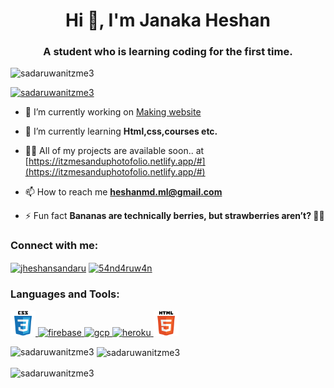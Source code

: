 <h1 align="center">Hi 👋, I'm Janaka Heshan</h1>
<h3 align="center">A student who is learning coding for the first time.</h3>

<p align="left"> <img src="https://komarev.com/ghpvc/?username=sadaruwanitzme3&label=Profile%20views&color=0e75b6&style=flat" alt="sadaruwanitzme3" /> </p>

<p align="left"> <a href="https://github.com/ryo-ma/github-profile-trophy"><img src="https://github-profile-trophy.vercel.app/?username=sadaruwanitzme3" alt="sadaruwanitzme3" /></a> </p>

- 🔭 I’m currently working on [Making website](https://github.com/SandaruwanItZme/My-website12.git)

- 🌱 I’m currently learning **Html,css,courses etc.**

- 👨‍💻 All of my projects are available soon.. at [https://itzmesanduphotofolio.netlify.app/#](https://itzmesanduphotofolio.netlify.app/#)

- 📫 How to reach me **heshanmd.ml@gmail.com**

- ⚡ Fun fact **Bananas are technically berries, but strawberries aren’t? 🍌🍓**

<h3 align="left">Connect with me:</h3>
<p align="left">
<a href="https://fb.com/jheshansandaru" target="blank"><img align="center" src="https://raw.githubusercontent.com/rahuldkjain/github-profile-readme-generator/master/src/images/icons/Social/facebook.svg" alt="jheshansandaru" height="30" width="40" /></a>
<a href="https://instagram.com/54nd4ruw4n" target="blank"><img align="center" src="https://raw.githubusercontent.com/rahuldkjain/github-profile-readme-generator/master/src/images/icons/Social/instagram.svg" alt="54nd4ruw4n" height="30" width="40" /></a>
</p>

<h3 align="left">Languages and Tools:</h3>
<p align="left"> <a href="https://www.w3schools.com/css/" target="_blank" rel="noreferrer"> <img src="https://raw.githubusercontent.com/devicons/devicon/master/icons/css3/css3-original-wordmark.svg" alt="css3" width="40" height="40"/> </a> <a href="https://firebase.google.com/" target="_blank" rel="noreferrer"> <img src="https://www.vectorlogo.zone/logos/firebase/firebase-icon.svg" alt="firebase" width="40" height="40"/> </a> <a href="https://cloud.google.com" target="_blank" rel="noreferrer"> <img src="https://www.vectorlogo.zone/logos/google_cloud/google_cloud-icon.svg" alt="gcp" width="40" height="40"/> </a> <a href="https://heroku.com" target="_blank" rel="noreferrer"> <img src="https://www.vectorlogo.zone/logos/heroku/heroku-icon.svg" alt="heroku" width="40" height="40"/> </a> <a href="https://www.w3.org/html/" target="_blank" rel="noreferrer"> <img src="https://raw.githubusercontent.com/devicons/devicon/master/icons/html5/html5-original-wordmark.svg" alt="html5" width="40" height="40"/> </a> </p>

<p><img align="left" src="https://github-readme-stats.vercel.app/api/top-langs?username=sadaruwanitzme3&show_icons=true&locale=en&layout=compact" alt="sadaruwanitzme3" /></p>

<p>&nbsp;<img align="center" src="https://github-readme-stats.vercel.app/api?username=sadaruwanitzme3&show_icons=true&locale=en" alt="sadaruwanitzme3" /></p>

<p><img align="center" src="https://github-readme-streak-stats.herokuapp.com/?user=sadaruwanitzme3&" alt="sadaruwanitzme3" /></p>

